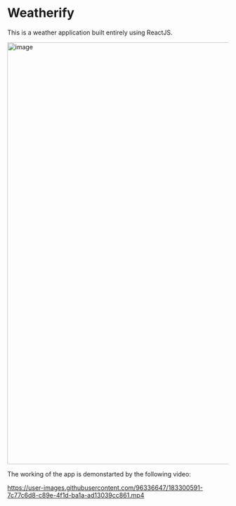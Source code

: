 
# Weatherify

This is a weather application built entirely using ReactJS.

<img width="959" alt="image" src="https://user-images.githubusercontent.com/96336647/183300682-b0a17f2f-ff9c-4380-a716-6fc402a683af.png">

The working of the app is demonstarted by the following video:


https://user-images.githubusercontent.com/96336647/183300591-7c77c6d8-c89e-4f1d-ba1a-ad13039cc861.mp4

